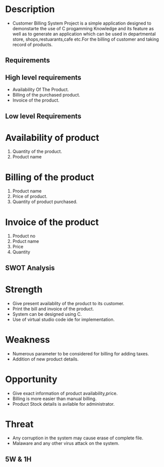 # Description
 * Customer Billing System Project is a simple application designed to demonstarte the use of C progamming
  Knowledge and its feature as well as to generate an application which can be used in departmental store,
  shops,restuarants,cafe etc.For the billing of customer and taking record of products.

## Requirements

##  High level requirements
* Availability Of The Product.
* Billing of the purchased product.
* Invoice of the product.

## Low level Requirements
# Availability of product 
1) Quantity of the product.
2) Product name

# Billing of the product
1) Product name
2) Price of product.
3) Quantity of product purchased.

# Invoice of the product
1) Product no
2) Prduct name
3) Price
4) Quantity

## SWOT Analysis

# Strength
* Give present availablity of the product to its customer.
* Print the bill and invoice of the product.
* System can be designed using C.
* Use of virtual studio code ide for implementation.

# Weakness
* Numerous parameter to be considered for billing for adding taxes.
* Addition of new product details.

# Opportunity
* Give exact information of product availability,price.
* Billing is more easier than manual billing.
* Product Stock details is avilable for administrator.

# Threat
* Any corruption in the system may cause erase of complete file.
* Malaware and any other virus attack on the system.

## 5W & 1H



